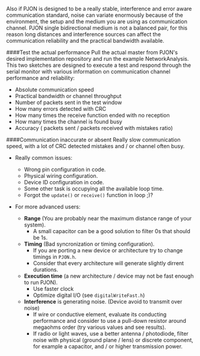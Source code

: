 Also if PJON is designed to be a really stable, interference and error aware communication standard, noise can variate enormously because of the environment, the setup and the medium you are using as communication channel. PJON single bidirectional medium is not a balanced pair, for this reason long distances and interference sources can affect the communication reliability and the practical bandwidth available.

####Test the actual performance
Pull the actual master from PJON's desired implementation repository and run the example NetworkAnalysis. This two sketches are designed to execute a test and respond through the serial monitor with various information on communication channel performance and reliability:
* Absolute communication speed
* Practical bandwidth or channel throughput
* Number of packets sent in the test window
* How many errors detected with CRC
* How many times the receive function ended with no reception
* How many times the channel is found busy
* Accuracy ( packets sent / packets received with mistakes ratio)

####Communication inaccurate or absent
Really slow communication speed, with a lot of CRC detected mistakes and / or channel often busy.

* Really common issues:
  * Wrong pin configuration in code.
  * Physical wiring configuration.
  * Device ID configuration in code.
  * Some other task is occupying all the available loop time.
  * Forgot the `update()` or `receive()` function in loop ;)? 

* For more advanced users:
  * **Range** (You are probably near the maximum distance range of your system).
    * A small capacitor can be a good solution to filter 0s that should be 1s. 
  * **Timing** (Bad syncronization or timing configuration).
    * If you are porting a new device or architecture try to change timings in `PJON.h`.
    * Consider that every architecture will generate slightly dirrent durations.
  * **Execution time** (a new architecture / device may not be fast enough to run PJON).
    * Use faster clock
    * Optimize digital I/O (see `digitalWriteFast.h`)
  * **Interference** is generating noise. (Device avoid to transmit over noise)
    * If wire or conductive element, evaluate its conducting performance and consider to use a pull-down resistor around megaohms order (try various values and see results).
    * If radio or light waves, use a better antenna / photodiode, filter noise with physical (ground plane / lens) or discrete component, for example a capacitor, and / or higher transmission power.